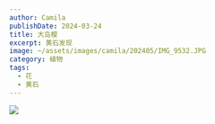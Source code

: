 ```yaml
---
author: Camila
publishDate: 2024-03-24
title: 大岛樱
excerpt: 黄石发现
image: ~/assets/images/camila/202405/IMG_9532.JPG
category: 植物
tags:
  - 花
  - 黄石
---
```


![](~/assets/images/camila/202405/IMG_9532.JPG)



